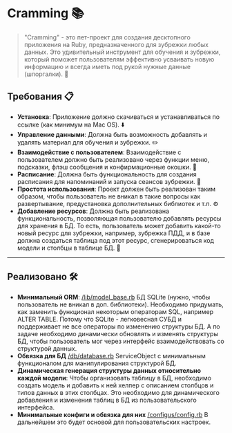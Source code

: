 # Cramming :books:

> "Cramming" - это пет-проект для создания десктопного приложения на Ruby, предназначенного для зубрежки любых данных. Это удивительный инструмент для обучения и зубрежки, который поможет пользователям эффективно усваивать новую информацию и всегда иметь под рукой нужные данные (шпоргалки). :rocket:

## Требования :clipboard:

- **Установка**: Приложение должно скачиваться и устанавливаться по ссылке (как минимум на Mac OS). :arrow_down:
- **Управление данными**: Должна быть возможность добавлять и удалять материал для обучения и зубрежки. :pencil2:
- **Взаимодействие с пользователем**: Взаимодействие с пользователем должно быть реализовано через функции меню, подсказки, флэш сообщения и конфирмационные окошки. :speech_balloon:
- **Расписание**: Должна быть функциональность для создания расписания для напоминаний и запуска сеансов зубрежки. :calendar:
- **Простота использования**: Проект должен быть реализован таким образом, чтобы пользователь не вникал в такие вопросы как развертывание, предустановка дополнительных библиотек и т.п. :gear:
- **Добавление ресурсов**: Должна быть реализована функциональность, позволяющая пользователю добавлять ресурсы для хранения в БД. То есть, пользователь может добавить какой-то новый ресурс для зубрежки, например, зубрежка ПДД, и в базе должна создаться таблица под этот ресурс, сгенерироваться код модели и столбцы в таблице БД. :floppy_disk:

---

## Реализовано :hammer_and_wrench:

- **Минимальный ORM**: [/lib/model_base.rb](https://github.com/leva84/cramming/blob/main/lib/model_base.rb) БД SQLite (нужно, чтобы пользователь не вникал в доп. библиотеки). Необходимо придумать, как заменить функционал некоторым операторам SQL, например ALTER TABLE. Потому что SQLite - легковесная СУБД и поддерживает не все операторы по изменению структуры БД. А по задаче необходимо динамически обновлять и изменять структуры БД, чтобы пользователь мог через интерфейс взаимодействовать со структурой данных.
- **Обвязка для БД** [/db/database.rb](https://github.com/leva84/cramming/blob/main/db/database.rb) ServiceObject с минимальным функционалом для манипулирования структурой БД.
- **Динамическая генерация структуры данных относительно каждой модели**: Чтобы организовать таблицу в БД, необходимо создать модель и добавить к ней хелпер с описанием столбцов и типов данных в этих столбцах. Это необходимо для динамического добавления и изменения таблиц в БД из пользовательского интерфейса.
- **Минимальные конфиги и обвязка для них** [/configus/config.rb](https://github.com/leva84/cramming/blob/main/configus/config.rb) В дальнейшем это будет основой для пользовательских настроек.

